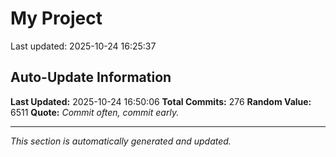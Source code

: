 # My Project


Last updated: 2025-10-24 16:25:37




















































































































































































































































































## Auto-Update Information

**Last Updated:** 2025-10-24 16:50:06
**Total Commits:** 276
**Random Value:** 6511
**Quote:** _Commit often, commit early._

---
_This section is automatically generated and updated._